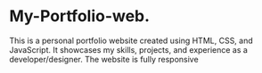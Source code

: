 # My-Portfolio-web.

This is a personal portfolio website created using HTML, CSS, and JavaScript.
It showcases my skills, projects, and experience as a developer/designer.
The website is fully responsive
